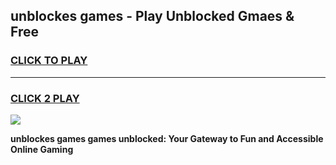 
## unblockes games - Play Unblocked Gmaes & Free
<h3>
<a href="https://premium.freeplayer.one?title=unblockes_games&ref=19F">CLICK TO PLAY</a></h3>
<hr>

<h3>
<a href="https://premium.freeplayer.one?title=unblockes_games&ref=19F">CLICK 2 PLAY</a>
  
</h3>

<a href="https://premium.freeplayer.one?title=unblockes_games&ref=19F/"><img src="https://clearcache.store/games.png"></a>


**unblockes games games unblocked: Your Gateway to Fun and Accessible Online Gaming**
